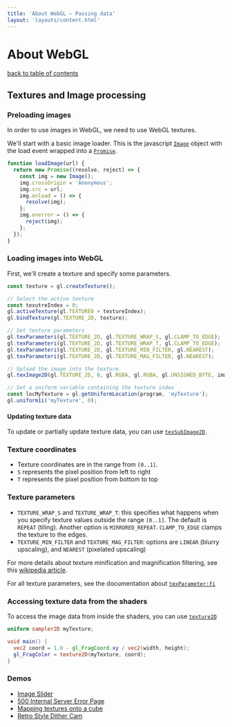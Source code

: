 ```yaml
---
title: 'About WebGL – Passing data'
layout: 'layouts/content.html'
---
```


# About WebGL

[back to table of contents](../)

## Textures and Image processing

### Preloading images

In order to use images in WebGL, we need to use WebGL textures.

We'll start with a basic image loader. This is the javascript [`Image`](https://developer.mozilla.org/en-US/docs/Web/API/HTMLImageElement/Image) object with the load event wrapped
into a [`Promise`](https://developer.mozilla.org/en-US/docs/Web/JavaScript/Reference/Global_Objects/Promise).

```js
function loadImage(url) {
  return new Promise((resolve, reject) => {
    const img = new Image();
    img.crossOrigin = 'Anonymous';
    img.src = url;
    img.onload = () => {
      resolve(img);
    };
    img.onerror = () => {
      reject(img);
    };
  });
}
```

### Loading images into WebGL

First, we'll create a texture and specify some parameters.

```js
const texture = gl.createTexture();

// Select the active texture
const texutreIndex = 0;
gl.activeTexture(gl.TEXTURE0 + textureIndex);
gl.bindTexture(gl.TEXTURE_2D, texture);

// Set texture parameters
gl.texParameteri(gl.TEXTURE_2D, gl.TEXTURE_WRAP_S, gl.CLAMP_TO_EDGE);
gl.texParameteri(gl.TEXTURE_2D, gl.TEXTURE_WRAP_T, gl.CLAMP_TO_EDGE);
gl.texParameteri(gl.TEXTURE_2D, gl.TEXTURE_MIN_FILTER, gl.NEAREST);
gl.texParameteri(gl.TEXTURE_2D, gl.TEXTURE_MAG_FILTER, gl.NEAREST);

// Upload the image into the texture.
gl.texImage2D(gl.TEXTURE_2D, 0, gl.RGBA, gl.RGBA, gl.UNSIGNED_BYTE, image);

// Set a uniform variable containing the texture index
const locMyTexture = gl.getUniformLocation(program, 'myTexture');
gl.uniform1i('myTexture', 0);
```

#### Updating texture data

To update or partially update texture data, you can use [`texSubImage2D`](https://developer.mozilla.org/en-US/docs/Web/API/WebGLRenderingContext/texSubImage2D).

### Texture coordinates

- Texture coordinates are in the range from `[0..1]`.
- `S` represents the pixel position from left to right
- `T` represents the pixel position from bottom to top

### Texture parameters

- `TEXTURE_WRAP_S` and `TEXTURE_WRAP_T`: this specifies what happens when you specify texture values outside the range `[0..1]`. The default is `REPEAT` (tiling). Another option is `MIRRORED_REPEAT`. `CLAMP_TO_EDGE` clamps the texture to the edges.
- `TEXTURE_MIN_FILTER` and `TEXTURE_MAG_FILTER`: options are `LINEAR` (blurry upscaling), and `NEAREST` (pixelated upscaling)

For more details about texture minification and magnification filtering, see this [wikipedia article](https://en.wikipedia.org/wiki/Texture_filtering).

For all texture parameters, see the documentation about [`texParameter:fi`](https://developer.mozilla.org/en-US/docs/Web/API/WebGLRenderingContext/texParameter)

### Accessing texture data from the shaders

To access the image data from inside the shaders, you can use [`texture2D`](https://thebookofshaders.com/glossary/?search=texture2D)

```glsl
uniform sampler2D myTexture;

void main() {
  vec2 coord = 1.0 - gl_FragCoord.xy / vec2(width, height);
  gl_FragColor = texture2D(myTexture, coord);
}
```

### Demos

- [Image Slider](https://terabaud.github.io/hello-webgl/image-slider/)
- [500 Internal Server Error Page](https://codepen.io/terabaud/pen/NLyLLG)
- [Mapping textures onto a cube](https://terabaud.github.io/hello-webgl/texture-mapping/)
- [Retro Style Dither Cam](https://codepen.io/terabaud/pen/WNvoOgK)
